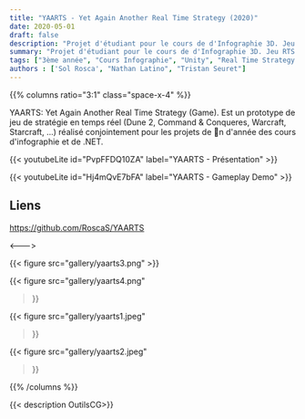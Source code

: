 ```yaml
---
title: "YAARTS - Yet Again Another Real Time Strategy (2020)"
date: 2020-05-01
draft: false
description: "Projet d'étudiant pour le cours de d'Infographie 3D. Jeu RTS réalisé avec Unity."
summary: "Projet d'étudiant pour le cours de d'Infographie 3D. Jeu RTS réalisé avec Unity"
tags: ["3ème année", "Cours Infographie", "Unity", "Real Time Strategy Game (RTS)"]
authors : ['Sol Rosca', "Nathan Latino", "Tristan Seuret"]
---
```


{{% columns ratio="3:1" class="space-x-4" %}} <!-- begin columns block -->

YAARTS: Yet Again Another Real Time Strategy (Game). Est un prototype de jeu de
stratégie en temps réel (Dune 2, Command & Conqueres, Warcraft, Starcraft, ...) réalisé
conjointement pour les projets de 􀃘n d'année des cours d'infographie et de .NET.

{{< youtubeLite id="PvpFFDQ10ZA" label="YAARTS - Présentation" >}}

{{< youtubeLite id="Hj4mQvE7bFA" label="YAARTS - Gameplay Demo" >}}

## Liens
https://github.com/RoscaS/YAARTS

<---> <!-- magic separator, between columns -->

<div class="[&>figure]:my-4">
{{< figure
src="gallery/yaarts3.png"
>}}

{{< figure
src="gallery/yaarts4.png"
>}}

{{< figure
src="gallery/yaarts1.jpeg"
>}}

{{< figure
src="gallery/yaarts2.jpeg"
>}}
</div>

{{% /columns %}}

{{< description OutilsCG>}}
